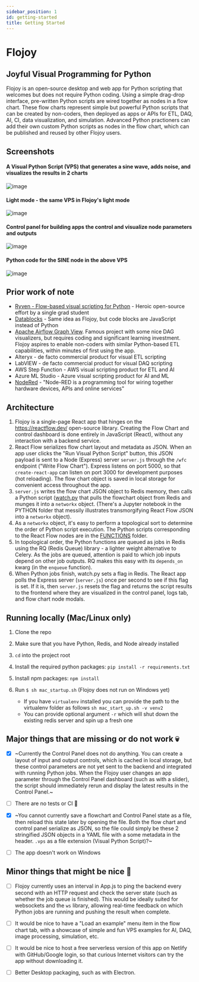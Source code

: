 ```yaml
---
sidebar_position: 1
id: getting-started
title: Getting Started
---
```


# Flojoy

## Joyful Visual Programming for Python

Flojoy is an open-source desktop and web app for Python scripting that welcomes but does not require Python coding. Using a simple drag-drop interface, pre-written Python scripts are wired together as nodes in a flow chart. These flow charts represent simple but powerful Python scripts that can be created by non-coders, then deployed as apps or APIs for ETL, DAQ, AI, CI, data visualization, and simulation. Advanced Python practioners can add their own custom Python scripts as nodes in the flow chart, which can be published and reused by other Flojoy users.

## Screenshots

#### A Visual Python Script (VPS) that generates a sine wave, adds noise, and visualizes the results in 2 charts

![image](https://user-images.githubusercontent.com/1865834/167227351-54b2bb39-f8e6-48c5-b2ef-efd36571ae02.png)

#### Light mode - the same VPS in Flojoy's light mode

![image](https://user-images.githubusercontent.com/1865834/167229171-086b3d58-a6dc-4e87-8b7b-30c99cde7317.png)

#### Control panel for building apps the control and visualize node parameters and outputs

![image](https://user-images.githubusercontent.com/1865834/167229214-941a16d8-7320-4466-be5a-4a6282ebfeb1.png)

#### Python code for the SINE node in the above VPS

![image](https://user-images.githubusercontent.com/1865834/167229258-de7bdcf4-8df9-42ac-a1c0-c8f8afe6f9c7.png)

## Prior work of note

- [Ryven - Flow-based visual scripting for Python](https://ryven.org/) - Heroic open-source effort by a single grad student
- [Datablocks](https://datablocks.pro/) - Same idea as Flojoy, but code blocks are JavaScript instead of Python
- [Apache Airflow Graph View](https://airflow.apache.org/docs/apache-airflow/stable/ui.html#graph-view). Famous project with some nice DAG visualizers, but requires coding and significant learning investment. Flojoy aspires to enable non-coders with similar Python-based ETL capabilities, within minutes of first using the app.
- Alteryx - de facto commercial product for visual ETL scripting
- LabVIEW - de facto commercial product for visual DAQ scripting
- AWS Step Function - AWS visual scripting product for ETL and AI
- Azure ML Studio - Azure visual scripting product for AI and ML
- [NodeRed](https://nodered.org/) - "Node-RED is a programming tool for wiring together hardware devices, APIs and online services"

## Architecture

1. Flojoy is a single-page React app that hinges on the https://reactflow.dev/ open-source library. Creating the Flow Chart and control dashboard is done entirely in JavaScript (React), without any interaction with a backend service.
2. React Flow serializes flow chart layout and metadata as JSON. When an app user clicks the "Run Visual Python Script" button, this JSON payload is sent to a Node (Express) server `server.js` through the `/wfc` endpoint ("Write Flow Chart"). Express listens on port 5000, so that `create-react-app` can listen on port 3000 for development purposes (hot reloading). The flow chart object is saved in local storage for convenient access throughout the app.
3. `server.js` writes the flow chart JSON object to Redis memory, then calls a Python script ([watch.py](https://github.com/jackparmer/flojoy/tree/main/PYTHON/WATCH) that pulls the flowchart object from Redis and munges it into a `networkx` object. (There's a Jupyter notebook in the PYTHON folder that messily illustrates transmorgifying React Flow JSON into a `networkx` object).
4. As a `networkx` object, it's easy to perform a topological sort to determine the order of Python script execution. The Python scripts corresponding to the React Flow nodes are in the [FUNCTIONS](https://github.com/jackparmer/flojoy/tree/main/PYTHON/FUNCTIONS) folder.
5. In topological order, the Python functions are queued as jobs in Redis using the RQ (Redis Queue) library - a lighter weight alternative to Celery. As the jobs are queued, attention is paid to which job inputs depend on other job outputs. RQ makes this easy with its `depends_on` kwarg (in the `enqueue` function).
6. When Python jobs finish, watch.py sets a flag in Redis. The React app polls the Express server (`server.js`) once per second to see if this flag is set. If it is, then `server.js` resets the flag and returns the script results to the frontend where they are visualized in the control panel, logs tab, and flow chart node modals.

## Running locally (Mac/Linux only)

1. Clone the repo
1. Make sure that you have Python, Redis, and Node already installed
1. `cd` into the project root
1. Install the required python packages: `pip install -r requirements.txt`
1. Install npm packages: `npm install`
1. Run `$ sh mac_startup.sh` (Flojoy does not run on Windows yet)

   - If you have `virtualenv` installed you can provide the path to the virtualenv folder as follows `sh mac_start_up.sh -v venv2`
   - You can provide optional argument `-r` which will shut down the existing redis server and spin up a fresh one

## Major things that are missing or do not work 💀

- [x] ~Currently the Control Panel does not do anything. You can create a layout of input and output controls, which is cached in local storage, but these control parameters are not yet sent to the backend and integrated with running Python jobs. When the Flojoy user changes an app parameter through the Control Panel dashboard (such as with a slider), the script should immediately rerun and display the latest results in the Control Panel.~

- [ ] There are no tests or CI 😬

- [x] ~You cannot currently save a flowchart and Control Panel state as a file, then reload this state later by opening the file. Both the flow chart and control panel serialize as JSON, so the file could simply be these 2 stringified JSON objects in a YAML file with a some metadata in the header. `.vps` as a file extension (Visual Python Script)?~

- [ ] The app doesn't work on Windows

## Minor things that might be nice 🎀

- [ ] Flojoy currently uses an interval in App.js to ping the backend every second with an HTTP request and check the server state (such as whether the job queue is finished). This would be ideally suited for websockets and the `ws` library, allowing real-time feedback on which Python jobs are running and pushing the result when complete.

- [ ] It would be nice to have a "Load an example" menu item in the flow chart tab, with a showcase of simple and fun VPS examples for AI, DAQ, image processing, simulation, etc.

- [ ] It would be nice to host a free serverless version of this app on Netlify with GitHub/Google login, so that curious Internet visitors can try the app without downloading it.

- [ ] Better Desktop packaging, such as with Electron.
